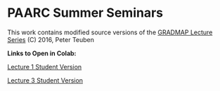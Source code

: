 # PAARC Summer Seminars

This work contains modified source versions of the [GRADMAP Lecture Series](https://github.com/astroumd/GradMap) (C) 2016, Peter Teuben

**Links to Open in Colab:**

[Lecture 1 Student Version](https://colab.research.google.com/github/ramseykarim/paarc-seminars/blob/main/Lecture1/Student.ipynb)

[Lecture 3 Student Version](https://colab.research.google.com/github/ramseykarim/paarc-seminars/blob/main/Lecture3/Student.ipynb)
